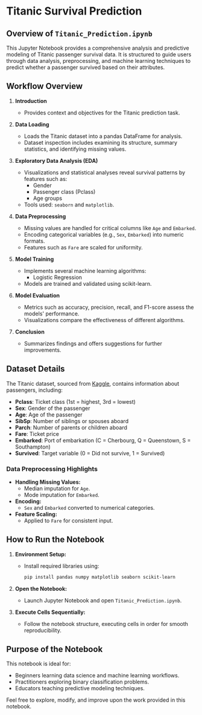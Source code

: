 # Titanic Survival Prediction

## Overview of `Titanic_Prediction.ipynb`

This Jupyter Notebook provides a comprehensive analysis and predictive modeling of Titanic passenger survival data. It is structured to guide users through data analysis, preprocessing, and machine learning techniques to predict whether a passenger survived based on their attributes.

## Workflow Overview

1. **Introduction**
   - Provides context and objectives for the Titanic prediction task.

2. **Data Loading**
   - Loads the Titanic dataset into a pandas DataFrame for analysis.
   - Dataset inspection includes examining its structure, summary statistics, and identifying missing values.

3. **Exploratory Data Analysis (EDA)**
   - Visualizations and statistical analyses reveal survival patterns by features such as:
     - Gender
     - Passenger class (Pclass)
     - Age groups
   - Tools used: `seaborn` and `matplotlib`.

4. **Data Preprocessing**
   - Missing values are handled for critical columns like `Age` and `Embarked`.
   - Encoding categorical variables (e.g., `Sex`, `Embarked`) into numeric formats.
   - Features such as `Fare` are scaled for uniformity.

5. **Model Training**
   - Implements several machine learning algorithms:
     - Logistic Regression
   - Models are trained and validated using scikit-learn.

6. **Model Evaluation**
   - Metrics such as accuracy, precision, recall, and F1-score assess the models' performance.
   - Visualizations compare the effectiveness of different algorithms.

7. **Conclusion**
   - Summarizes findings and offers suggestions for further improvements.

## Dataset Details

The Titanic dataset, sourced from [Kaggle](https://www.kaggle.com/c/titanic/data), contains information about passengers, including:

- **Pclass**: Ticket class (1st = highest, 3rd = lowest)
- **Sex**: Gender of the passenger
- **Age**: Age of the passenger
- **SibSp**: Number of siblings or spouses aboard
- **Parch**: Number of parents or children aboard
- **Fare**: Ticket price
- **Embarked**: Port of embarkation (C = Cherbourg, Q = Queenstown, S = Southampton)
- **Survived**: Target variable (0 = Did not survive, 1 = Survived)

### Data Preprocessing Highlights
- **Handling Missing Values:**
  - Median imputation for `Age`.
  - Mode imputation for `Embarked`.
- **Encoding:**
  - `Sex` and `Embarked` converted to numerical categories.
- **Feature Scaling:**
  - Applied to `Fare` for consistent input.

## How to Run the Notebook

1. **Environment Setup:**
   - Install required libraries using:
     ```bash
     pip install pandas numpy matplotlib seaborn scikit-learn
     ```

2. **Open the Notebook:**
   - Launch Jupyter Notebook and open `Titanic_Prediction.ipynb`.

3. **Execute Cells Sequentially:**
   - Follow the notebook structure, executing cells in order for smooth reproducibility.

## Purpose of the Notebook
This notebook is ideal for:
- Beginners learning data science and machine learning workflows.
- Practitioners exploring binary classification problems.
- Educators teaching predictive modeling techniques.

Feel free to explore, modify, and improve upon the work provided in this notebook.

